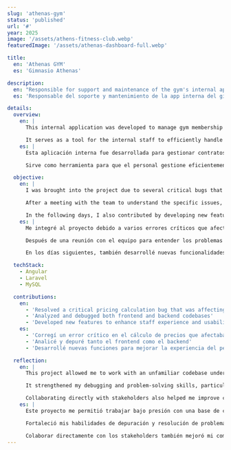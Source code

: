 ```yaml
---
slug: 'athenas-gym'
status: 'published'
url: '#'
year: 2025
image: '/assets/athens-fitness-club.webp'
featuredImage: '/assets/athenas-dashboard-full.webp'

title:
  en: 'Athenas GYM'
  es: 'Gimnasio Athenas'

description:
  en: "Responsible for support and maintenance of the gym's internal app. Fixed critical bugs in the contract system and improved the digital signing workflow. Built with Angular and Laravel."
  es: 'Responsable del soporte y mantenimiento de la app interna del gimnasio. Se corrigieron errores críticos en el sistema de contratos y se mejoró el flujo de firmas digitales. Desarrollada con Angular y Laravel.'

details:
  overview:
    en: |
      This internal application was developed to manage gym membership contracts, including pricing plans, promotions, and access to gym facilities.

      It serves as a tool for the internal staff to efficiently handle client agreements and registration processes.
    es: |
      Esta aplicación interna fue desarrollada para gestionar contratos de membresía del gimnasio, incluyendo planes de precios, promociones y acceso a las instalaciones.

      Sirve como herramienta para que el personal gestione eficientemente los acuerdos con los clientes y su registro.

  objective:
    en: |
      I was brought into the project due to several critical bugs that were affecting core functionalities of the app.

      After a meeting with the team to understand the specific issues, I conducted a deep technical analysis of both the frontend and backend codebases. I then proceeded to debug and run the system locally to identify the root cause of a pricing calculation error. Although I was not the original developer of the application, I successfully implemented a fix for the issue.

      In the following days, I also contributed by developing new features aimed at improving the internal staff’s experience with the platform.
    es: |
      Me integré al proyecto debido a varios errores críticos que afectaban funcionalidades clave de la app.

      Después de una reunión con el equipo para entender los problemas específicos, realicé un análisis técnico profundo del frontend y backend. Procedí a depurar y ejecutar el sistema localmente para encontrar la causa de un error en el cálculo de precios. Aunque no fui el desarrollador original, logré implementar una solución efectiva.

      En los días siguientes, también desarrollé nuevas funcionalidades para mejorar la experiencia del personal interno.

  techStack:
    - Angular
    - Laravel
    - MySQL

  contributions:
    en:
      - 'Resolved a critical pricing calculation bug that was affecting contract reliability'
      - 'Analyzed and debugged both frontend and backend codebases'
      - 'Developed new features to enhance staff experience and usability'
    es:
      - 'Corregí un error crítico en el cálculo de precios que afectaba la fiabilidad de los contratos'
      - 'Analicé y depuré tanto el frontend como el backend'
      - 'Desarrollé nuevas funciones para mejorar la experiencia del personal'

  reflection:
    en: |
      This project allowed me to work with an unfamiliar codebase under pressure and deliver a timely solution to a production-critical issue.

      It strengthened my debugging and problem-solving skills, particularly across different stacks.

      Collaborating directly with stakeholders also helped me improve communication and client understanding during urgent development cycles.
    es: |
      Este proyecto me permitió trabajar bajo presión con una base de código desconocida y entregar una solución puntual a un problema crítico en producción.

      Fortaleció mis habilidades de depuración y resolución de problemas, especialmente entre diferentes tecnologías.

      Colaborar directamente con los stakeholders también mejoró mi comunicación y entendimiento del cliente durante ciclos de desarrollo urgentes.
---
```


